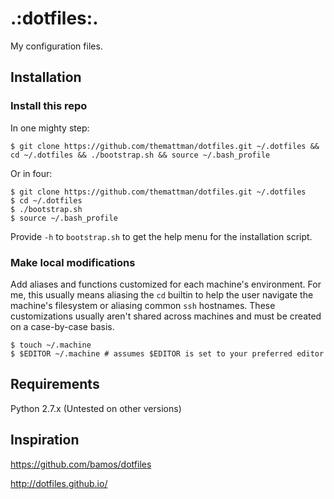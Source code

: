 # .:dotfiles:.
My configuration files.

## Installation

### Install this repo

In one mighty step:

    $ git clone https://github.com/themattman/dotfiles.git ~/.dotfiles && cd ~/.dotfiles && ./bootstrap.sh && source ~/.bash_profile
    
Or in four:

    $ git clone https://github.com/themattman/dotfiles.git ~/.dotfiles
    $ cd ~/.dotfiles
    $ ./bootstrap.sh
    $ source ~/.bash_profile

Provide `-h` to `bootstrap.sh` to get the help menu for the installation script.

### Make local modifications

Add aliases and functions customized for each machine's environment. For me, this usually means aliasing the `cd` builtin to help the user navigate the machine's filesystem or aliasing common `ssh` hostnames. These customizations usually aren't shared across machines and must be created on a case-by-case basis.

    $ touch ~/.machine
    $ $EDITOR ~/.machine # assumes $EDITOR is set to your preferred editor

## Requirements
Python 2.7.x
(Untested on other versions)

## Inspiration

https://github.com/bamos/dotfiles

http://dotfiles.github.io/
